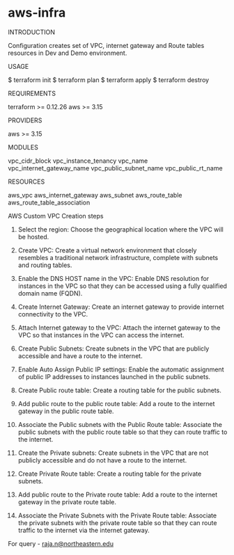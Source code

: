 # aws-infra

INTRODUCTION

Configuration creates set of VPC, internet gateway and Route tables resources in Dev and Demo environment.

USAGE

$ terraform init
$ terraform plan
$ terraform apply
$ terraform destroy

REQUIREMENTS    

terraform      >= 0.12.26
aws            >= 3.15

PROVIDERS

aws            >= 3.15


MODULES

vpc_cidr_block
vpc_instance_tenancy
vpc_name
vpc_internet_gateway_name
vpc_public_subnet_name
vpc_public_rt_name


RESOURCES 

aws_vpc
aws_internet_gateway
aws_subnet
aws_route_table
aws_route_table_association


AWS Custom VPC Creation steps 

1. Select the region: Choose the geographical location where the VPC will be hosted.

2. Create VPC: Create a virtual network environment that closely resembles a traditional network infrastructure, complete with subnets and routing tables.

3. Enable the DNS HOST name in the VPC: Enable DNS resolution for instances in the VPC so that they can be accessed using a fully qualified domain name (FQDN).

4. Create Internet Gateway: Create an internet gateway to provide internet connectivity to the VPC.

5. Attach Internet gateway to the VPC: Attach the internet gateway to the VPC so that instances in the VPC can access the internet.

6. Create Public Subnets: Create subnets in the VPC that are publicly accessible and have a route to the internet.

7. Enable Auto Assign Public IP settings: Enable the automatic assignment of public IP addresses to instances launched in the public subnets.

8. Create Public route table: Create a routing table for the public subnets.

9. Add public route to the public route table: Add a route to the internet gateway in the public route table.

10. Associate the Public subnets with the Public Route table: Associate the public subnets with the public route table so that they can route traffic to the internet.

11. Create the Private subnets: Create subnets in the VPC that are not publicly accessible and do not have a route to the internet.

12. Create Private Route table: Create a routing table for the private subnets.

13. Add public route to the Private route table: Add a route to the internet gateway in the private route table.

14. Associate the Private Subnets with the Private Route table: Associate the private subnets with the private route table so that they can route traffic to the internet via the internet gateway.



For query - raja.n@northeastern.edu

